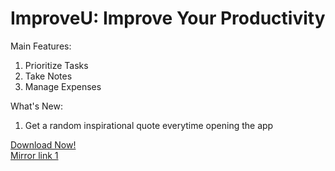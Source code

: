 # ImproveU: Improve Your Productivity
Main Features:
1. Prioritize Tasks
2. Take Notes
3. Manage Expenses

What's New:
1. Get a random inspirational quote everytime opening the app

<a href="https://i.diawi.com/tnfBbU">Download Now!</a>
<br>
<a href="https://apkfab.com/improveu/com.example.improveu/apk?h=d74c5f452acdb4b1608f73988e1dc2411f23c3443c436ab6a9f067dc758e48c6">Mirror link 1</a>
